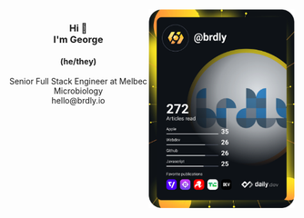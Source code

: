 <div align="left">
  <a href="https://api.daily.dev/get?r=brdly" target="_blank">
    <img
      width="256"
      align="right"
      src="https://raw.githubusercontent.com/brdly/brdly/devcard/devcard.svg"
    />
  </a>
</div>
<h3 align="center">Hi 👋<br>I'm George</h3>
<h4 align="center">(he/they)</h4>

<p align="center">
  Senior Full Stack Engineer at Melbec Microbiology<br/>
  hello@brdly.io<br/>
</p>

